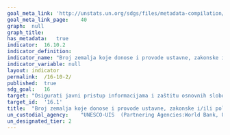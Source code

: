 ```yaml
---	
goal_meta_link:	'http://unstats.un.org/sdgs/files/metadata-compilation/Metadata-Goal-16.pdf'
goal_meta_link_page:	40
graph:	null
graph_title:	
has_metadata:	true
indicator:	16.10.2
indicator_definition:	
indicator_name:	"Broj zemalja koje donose i provode ustavne, zakonske i/ili političke odredbe kojima se osigurava javnosti pristup informacijama"
indicator_variable:	null
layout:	indicator
permalink:	/16-10-2/
published:	true
sdg_goal:	16
target:	"Osigurati javni pristup informacijama i zaštitu osnovnih sloboda, u skladu s nacionalnim zakonodavstvom i međunarodnim sporazumima"
target_id:	'16.1'
title:	"Broj zemalja koje donose i provode ustavne, zakonske i/ili političke odredbe kojima se osigurava javnosti pristup informacijama"
un_custodial_agency:	"UNESCO-UIS  (Partnering Agencies:World Bank, UNEP)"
un_designated_tier:	2
---	
```

